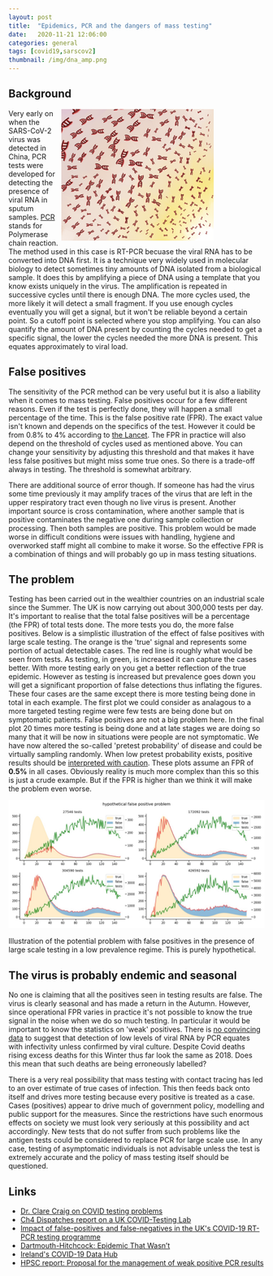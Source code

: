 ```yaml
---
layout: post
title:  "Epidemics, PCR and the dangers of mass testing"
date:   2020-11-21 12:06:00
categories: general
tags: [covid19,sarscov2]
thumbnail: /img/dna_amp.png
---
```


## Background

<div style="width: 400px; float:right;">
<img src="/img/dna_amp.png" width="300px">
</div>

Very early on when the SARS-CoV-2 virus was detected in China, PCR tests were developed for detecting the presence of viral RNA in sputum samples. [PCR](https://en.wikipedia.org/wiki/Polymerase_chain_reaction) stands for Polymerase chain reaction. The method used in this case is RT-PCR becuase the viral RNA has to be converted into DNA first. It is a technique very widely used in molecular biology to detect sometimes tiny amounts of DNA isolated from a biological sample. It does this by amplifying a piece of DNA using a template that you know exists uniquely in the virus. The amplification is repeated in successive cycles until there is enough DNA. The more cycles used, the more likely it will detect a small fragment. If you use enough cycles eventually you will get a signal, but it won't be reliable beyond a certain point. So a cutoff point is selected where you stop amplifying. You can also quantify the amount of DNA present by counting the cycles needed to get a specific signal, the lower the cycles needed the more DNA is present. This equates approximately to viral load.

## False positives

The sensitivity of the PCR method can be very useful but it is also a liability when it comes to mass testing. False positives occur for a few different reasons. Even if the test is perfectly done, they will happen a small percentage of the time. This is the false positive rate (FPR). The exact value isn't known and depends on the specifics of the test. However it could be from 0.8% to 4% according to [the Lancet](https://www.thelancet.com/journals/lanres/article/PIIS2213-2600(20)30453-7/fulltext). The FPR in practice will also depend on the threshold of cycles used as mentioned above. You can change your sensitivity by adjusting this threshold and that makes it have less false positives but might miss some true ones. So there is a trade-off always in testing. The threshold is somewhat arbitrary.

There are additional source of error though. If someone has had the virus some time previously it may amplify traces of the virus that are left in the upper respiratory tract even though no live virus is present. Another important source is cross contamination, where another sample that is positive contaminates the negative one during sample collection or processing. Then both samples are positive. This problem would be made worse in difficult conditions were issues with handling, hygiene and overworked staff might all combine to make it worse. So the effective FPR is a combination of things and will probably go up in mass testing situations.

## The problem

Testing has been carried out in the wealthier countries on an industrial scale since the Summer. The UK is now carrying out about 300,000 tests per day. It's important to realise that the total false positives will be a percentage (the FPR) of total tests done. The more tests you do, the more false positives. Below is a simplistic illustration of the effect of false positives with large scale testing. The orange is the 'true' signal and represents some portion of actual detectable cases. The red line is roughly what would be seen from tests. As testing, in green, is increased it can capture the cases better. With more testing early on you get a better reflection of the true epidemic. However as testing is increased but prevalence goes down you will get a significant proportion of false detections thus inflating the figures. These four cases are the same except there is more testing being done in total in each example. The first plot we could consider as analagous to a more targeted testing regime were few tests are being done but on symptomatic patients. False positives are not a big problem here. In the final plot 20 times more testing is being done and at late stages we are doing so many that it will be now in situations were people are not symptomatic. We have now altered the so-called 'pretest probability' of disease and could be virtually sampling randomly. When low pretest probability exists, positive results should be [interpreted with caution](https://pubmed.ncbi.nlm.nih.gov/32398230/). These plots assume an FPR of **0.5%** in all cases. Obviously reality is much more complex than this so this is just a crude example. But if the FPR is higher than we think it will make the problem even worse.

<div style="width: auto; float:center;">
 <a href="/img/fp_problem_example.jpg"> <img class="scaled" src="/img/fp_problem_example.jpg"></a>
 <p class="caption">Illustration of the potential problem with false positives in the presence of large scale testing in a low prevalence regime. This is purely hypothetical. </p>
</div>

## The virus is probably endemic and seasonal

No one is claiming that all the positives seen in testing results are false. The virus is clearly seasonal and has made a return in the Autumn. However, since operational FPR varies in practice it's not possible to know the true signal in the noise when we do so much testing. In particular it would be important to know the statistics on 'weak' positives. There is [no convincing data](https://www.ecdc.europa.eu/en/covid-19/latest-evidence/transmission) to suggest that detection of low levels of viral RNA by PCR equates with infectivity unless confirmed by viral culture. Despite Covid deaths rising excess deaths for this Winter thus far look the same as 2018. Does this mean that such deaths are being erroneously labelled?

There is a very real possibility that mass testing with contact tracing has led to an over estimate of true cases of infection. This then feeds back onto itself and drives more testing because every positive is treated as a case. Cases (positives) appear to drive much of government policy, modelling and public support for the measures. Since the restrictions have such enormous effects on society we must look very seriously at this possibility and act accordingly. New tests that do not suffer from such problems like the antigen tests could be considered to replace PCR for large scale use. In any case, testing of asymptomatic individuals is not advisable unless the test is extremely accurate and the policy of mass testing itself should be questioned.

## Links

* [Dr. Clare Craig on COVID testing problems](https://www.youtube.com/watch?v=380DLg-nAqI)
* [Ch4 Dispatches report on a UK COVID-Testing Lab](https://www.channel4.com/press/news/dispatches-uncovers-serious-failings-one-uks-largest-covid-testing-labs)
* [Impact of false-positives and false-negatives in the UK's COVID-19 RT-PCR testing programme](https://assets.publishing.service.gov.uk/government/uploads/system/uploads/attachment_data/file/895843/S0519_Impact_of_false_positives_and_negatives.pdf)
* [Dartmouth-Hitchcock: Epidemic That Wasn’t](https://www.nytimes.com/2007/01/22/health/22whoop.html)
* [Ireland's COVID-19 Data Hub](https://covid19ireland-geohive.hub.arcgis.com/)
* [HPSC report: Proposal for the management of weak positive PCR results](https://www.hpsc.ie/a-z/respiratory/coronavirus/novelcoronavirus/guidance/outbreakmanagementguidance/PCR%20weak%20results%20guidance.pdf)
